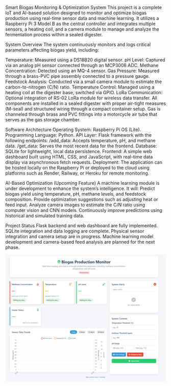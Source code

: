 Smart Biogas Monitoring & Optimization System
This project is a complete IoT and AI-based solution designed to monitor and optimize biogas production using real-time sensor data and machine learning. It utilizes a Raspberry Pi 3 Model B as the central controller and integrates multiple sensors, a heating coil, and a camera module to manage and analyze the fermentation process within a sealed digester.

System Overview
The system continuously monitors and logs critical parameters affecting biogas yield, including:

Temperature: Measured using a DS18B20 digital sensor.
pH Level: Captured via an analog pH sensor connected through an MCP3008 ADC.
Methane Concentration: Detected using an MQ-4 sensor.
Gas Pressure: Measured through a brass-PVC pipe assembly connected to a pressure gauge.
Feedstock Analysis: Conducted via a small camera module to estimate the carbon-to-nitrogen (C/N) ratio.
Temperature Control: Managed using a heating coil at the digester base, switched via GPIO.
LoRa Communication: Optional integration of RS-02 LoRa module for wireless data transfer.
All components are installed in a sealed digester with proper air-tight measures (M-seal) and structured wiring through a compact container setup. Gas is channeled through brass and PVC fittings into a motorcycle air tube that serves as the gas storage chamber.

Software Architecture
Operating System: Raspberry Pi OS (Lite).
Programming Language: Python.
API Layer: Flask framework with the following endpoints:
/add_data: Accepts temperature, pH, and methane data.
/get_data: Serves the most recent data for the frontend.
Database: SQLite for lightweight, local data persistence.
Frontend: A simple web dashboard built using HTML, CSS, and JavaScript, with real-time data display via asynchronous fetch requests.
Deployment: The application can be hosted locally on the Raspberry Pi or deployed to the cloud using platforms such as Render, Railway, or Heroku for remote monitoring.

AI-Based Optimization (Upcoming Feature)
A machine learning module is under development to enhance the system’s intelligence. It will:
Predict biogas yield using temperature, pH, methane levels, and feedstock composition.
Provide optimization suggestions such as adjusting heat or feed input.
Analyze camera images to estimate the C/N ratio using computer vision and CNN models.
Continuously improve predictions using historical and simulated training data.

Project Status
Flask backend and web dashboard are fully implemented.
SQLite integration and data logging are complete.
Physical sensor integration and camera setup are in progress.
Machine learning model development and camera-based feed analysis are planned for the next phase.


![image alt](https://github.com/manojkandula2303/Smart-Waste-Management/blob/d34e715b49c44a7d69aa6632e62daff7e0f6af55/image.png)
